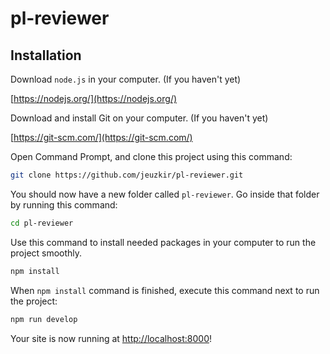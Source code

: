 # pl-reviewer

## Installation

Download `node.js` in your computer. (If you haven't yet)

[https://nodejs.org/](https://nodejs.org/)

Download and install Git on your computer. (If you haven't yet) 

[https://git-scm.com/](https://git-scm.com/)

Open Command Prompt, and clone this project using this command:
```bash
git clone https://github.com/jeuzkir/pl-reviewer.git
```

You should now have a new folder called `pl-reviewer`. Go inside that folder by running this command:
```bash
cd pl-reviewer
```

Use this command to install needed packages in your computer to run the project smoothly.

```bash
npm install
```

When `npm install` command is finished, execute this command next to run the project:

```bash
npm run develop
```

Your site is now running at [http://localhost:8000](http://localhost:8000)!